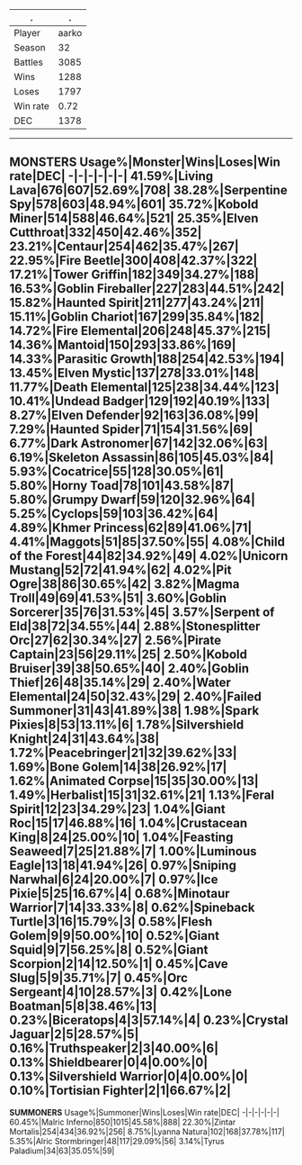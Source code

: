 .|.
-|-
Player|aarko
Season|32
Battles|3085
Wins|1288
Loses|1797
Win rate|0.72
DEC|1378
---
**MONSTERS**
Usage%|Monster|Wins|Loses|Win rate|DEC|
-|-|-|-|-|-|
41.59%|**Living Lava**|676|607|**52.69%**|708|
38.28%|**Serpentine Spy**|578|603|**48.94%**|601|
35.72%|Kobold Miner|514|588|46.64%|521|
25.35%|Elven Cutthroat|332|450|42.46%|352|
23.21%|Centaur|254|462|35.47%|267|
22.95%|Fire Beetle|300|408|42.37%|322|
17.21%|**Tower Griffin**|182|349|**34.27%**|188|
16.53%|**Goblin Fireballer**|227|283|**44.51%**|242|
15.82%|Haunted Spirit|211|277|43.24%|211|
15.11%|**Goblin Chariot**|167|299|**35.84%**|182|
14.72%|**Fire Elemental**|206|248|**45.37%**|215|
14.36%|**Mantoid**|150|293|**33.86%**|169|
14.33%|**Parasitic Growth**|188|254|**42.53%**|194|
13.45%|**Elven Mystic**|137|278|**33.01%**|148|
11.77%|**Death Elemental**|125|238|**34.44%**|123|
10.41%|**Undead Badger**|129|192|**40.19%**|133|
8.27%|**Elven Defender**|92|163|**36.08%**|99|
7.29%|Haunted Spider|71|154|31.56%|69|
6.77%|**Dark Astronomer**|67|142|**32.06%**|63|
6.19%|Skeleton Assassin|86|105|45.03%|84|
5.93%|Cocatrice|55|128|30.05%|61|
5.80%|**Horny Toad**|78|101|**43.58%**|87|
5.80%|Grumpy Dwarf|59|120|32.96%|64|
5.25%|Cyclops|59|103|36.42%|64|
4.89%|**Khmer Princess**|62|89|**41.06%**|71|
4.41%|**Maggots**|51|85|**37.50%**|55|
4.08%|**Child of the Forest**|44|82|**34.92%**|49|
4.02%|**Unicorn Mustang**|52|72|**41.94%**|62|
4.02%|Pit Ogre|38|86|30.65%|42|
3.82%|**Magma Troll**|49|69|**41.53%**|51|
3.60%|Goblin Sorcerer|35|76|31.53%|45|
3.57%|**Serpent of Eld**|38|72|**34.55%**|44|
2.88%|Stonesplitter Orc|27|62|30.34%|27|
2.56%|Pirate Captain|23|56|29.11%|25|
2.50%|**Kobold Bruiser**|39|38|**50.65%**|40|
2.40%|**Goblin Thief**|26|48|**35.14%**|29|
2.40%|Water Elemental|24|50|32.43%|29|
2.40%|**Failed Summoner**|31|43|**41.89%**|38|
1.98%|**Spark Pixies**|8|53|**13.11%**|6|
1.78%|Silvershield Knight|24|31|43.64%|38|
1.72%|Peacebringer|21|32|39.62%|33|
1.69%|**Bone Golem**|14|38|**26.92%**|17|
1.62%|Animated Corpse|15|35|30.00%|13|
1.49%|**Herbalist**|15|31|**32.61%**|21|
1.13%|Feral Spirit|12|23|34.29%|23|
1.04%|Giant Roc|15|17|46.88%|16|
1.04%|Crustacean King|8|24|25.00%|10|
1.04%|**Feasting Seaweed**|7|25|**21.88%**|7|
1.00%|**Luminous Eagle**|13|18|**41.94%**|26|
0.97%|**Sniping Narwhal**|6|24|**20.00%**|7|
0.97%|**Ice Pixie**|5|25|**16.67%**|4|
0.68%|Minotaur Warrior|7|14|33.33%|8|
0.62%|Spineback Turtle|3|16|15.79%|3|
0.58%|Flesh Golem|9|9|50.00%|10|
0.52%|**Giant Squid**|9|7|**56.25%**|8|
0.52%|**Giant Scorpion**|2|14|**12.50%**|1|
0.45%|**Cave Slug**|5|9|**35.71%**|7|
0.45%|**Orc Sergeant**|4|10|**28.57%**|3|
0.42%|**Lone Boatman**|5|8|**38.46%**|13|
0.23%|**Biceratops**|4|3|**57.14%**|4|
0.23%|**Crystal Jaguar**|2|5|**28.57%**|5|
0.16%|**Truthspeaker**|2|3|**40.00%**|6|
0.13%|**Shieldbearer**|0|4|**0.00%**|0|
0.13%|Silvershield Warrior|0|4|0.00%|0|
0.10%|**Tortisian Fighter**|2|1|**66.67%**|2|
---
**SUMMONERS**
Usage%|Summoner|Wins|Loses|Win rate|DEC|
-|-|-|-|-|-|
60.45%|Malric Inferno|850|1015|45.58%|888|
22.30%|Zintar Mortalis|254|434|36.92%|256|
8.75%|Lyanna Natura|102|168|37.78%|117|
5.35%|Alric Stormbringer|48|117|29.09%|56|
3.14%|Tyrus Paladium|34|63|35.05%|59|
